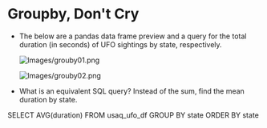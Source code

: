# Groupby, Don't Cry

* The below are a pandas data frame preview and a query for the total duration (in seconds) of UFO sightings by state, respectively.

  ![Images/grouby01.png](Images/groupby01.png)
  
  ![Images/grouby02.png](Images/groupby02.png)
  
* What is an equivalent SQL query? Instead of the sum, find the mean duration by state.

SELECT AVG(duration)
FROM usaq_ufo_df
GROUP BY state
ORDER BY state